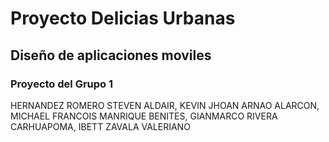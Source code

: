 # Proyecto Delicias Urbanas
## Diseño de aplicaciones moviles
### Proyecto del Grupo 1

HERNANDEZ ROMERO STEVEN ALDAIR, 
KEVIN JHOAN ARNAO ALARCON, 
MICHAEL FRANCOIS MANRIQUE BENITES, 
GIANMARCO RIVERA CARHUAPOMA, 
IBETT ZAVALA VALERIANO
